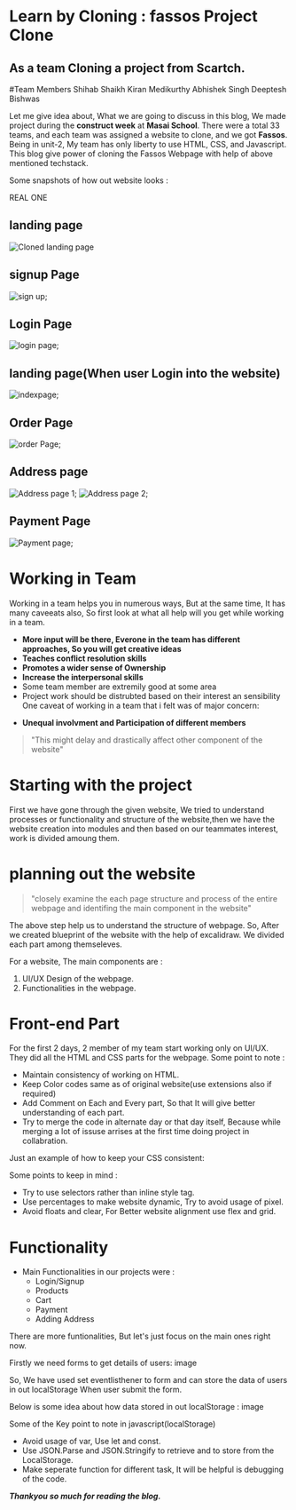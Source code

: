 # Learn by Cloning : fassos Project Clone
## As a team Cloning a project from Scartch.

#Team Members
   Shihab Shaikh
   Kiran Medikurthy
   Abhishek Singh
   Deeptesh Bishwas

Let me give idea about, What we are going to discuss in this blog, We made project during the **construct week** at **Masai School**. There were a total 33 teams, and each team was assigned a website to clone, and we got **Fassos**. Being in unit-2, My team has only liberty to use HTML, CSS,  and Javascript. This blog give power of cloning the Fassos Webpage  with help of above mentioned  techstack. 

Some snapshots of how out website looks : 

REAL ONE
## landing page
![Cloned landing page](https://github.com/kirankumar-medikurthy/MasaiProject-Unit-2/blob/main/scrrenshort/landing-page.png) 
## signup Page
![sign up](https://github.com/kirankumar-medikurthy/MasaiProject-Unit-2/blob/main/scrrenshort/sign-up.png);
## Login Page
![login page](https://github.com/kirankumar-medikurthy/MasaiProject-Unit-2/blob/main/scrrenshort/login.png);
## landing page(When user Login into the website)
![indexpage](https://github.com/kirankumar-medikurthy/MasaiProject-Unit-2/blob/main/scrrenshort/index-page.png);
## Order Page
![order Page](https://github.com/kirankumar-medikurthy/MasaiProject-Unit-2/blob/main/scrrenshort/order%20page.png);
## Address page
![Address page 1](https://github.com/kirankumar-medikurthy/MasaiProject-Unit-2/blob/main/scrrenshort/address%20page.png);
![Address page 2](https://github.com/kirankumar-medikurthy/MasaiProject-Unit-2/blob/main/scrrenshort/address%20page%202.png);
## Payment Page
![Payment page](https://github.com/kirankumar-medikurthy/MasaiProject-Unit-2/blob/main/scrrenshort/payment%20page.png);

# Working in Team

Working in a team helps you in numerous ways, But at the same time, It has many caveeats also, So first look at what all help will you get while working in a team.

- **More input will be there, Everone in the team has different approaches, So you will get creative ideas**
- **Teaches conflict resolution skills**
- **Promotes a wider sense of Ownership**
- **Increase the interpersonal skills**
- Some team member are extremily good at some area
- Project work should be distrubted based on their interest an sensibility
One caveat of working in a team that i felt was of major concern:
* **Unequal involvment and Participation of different members**
>"This might delay and drastically affect other component of the website"
# Starting with the project
First we have gone through the given website, We tried to understand processes or functionality and structure of the website,then we have the website creation into modules and then based on our teammates interest, work is divided amoung them.

# planning out the website
> "closely examine the each page structure and process of the entire webpage and identifing the main component in the website"

The above step help us to understand the structure of webpage.
So, After we created blueprint of the website with the help of excalidraw. We divided each part among themseleves.

For a website, The main components are :
1. UI/UX Design of the webpage.
2. Functionalities in the webpage.

# Front-end Part
For the first 2 days, 2 member of my team start working only on UI/UX. They did all the HTML and CSS parts for the webpage. Some point to note :
* Maintain consistency of working on HTML.
* Keep Color codes  same as of original website(use extensions also if required)
* Add Comment on Each and Every part, So that It will give better understanding of each part.
* Try to merge the code in alternate day or that day itself, Because while merging a lot of issuse arrises at the first time doing project in collabration.

Just an example of how to keep your CSS consistent:

Some points to keep in mind : 
*   Try to use selectors rather than inline style tag.
* Use percentages to make website dynamic, Try to avoid usage of pixel.
* Avoid floats and clear, For Better website alignment use flex and grid.

# Functionality
* Main Functionalities in our projects were :
    * Login/Signup
    * Products
    * Cart
    * Payment
    * Adding Address

There are more funtionalities, But let's just focus on the main ones right now.

Firstly we need forms to get details of users:
image



So, We have used set eventlisthener to form and can store the data of users in out localStorage When user submit the form. 

Below is some idea about how data stored in out localStorage :
image

Some of the Key point to note in javascript(localStorage)
* Avoid usage of var, Use let and const.
* Use JSON.Parse and JSON.Stringify to retrieve and to store from the LocalStorage.
* Make seperate function for different task, It will be helpful is debugging of the code.

***Thankyou so much for reading the blog.***


  
